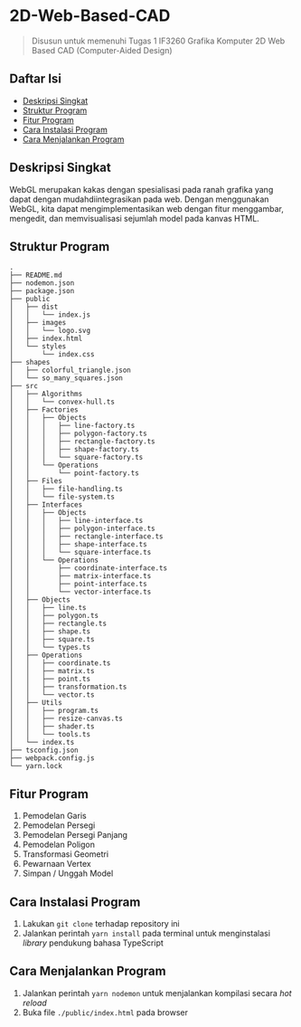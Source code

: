 # 2D-Web-Based-CAD

> Disusun untuk memenuhi Tugas 1 IF3260 Grafika Komputer 2D Web Based CAD (Computer-Aided Design)

## Daftar Isi

- [Deskripsi Singkat](#deskripsi-singkat)
- [Struktur Program](#struktur-program)
- [Fitur Program](#fitur-program)
- [Cara Instalasi Program](#cara-instalasi-program)
- [Cara Menjalankan Program](#cara-menjalankan-program)

## Deskripsi Singkat

WebGL merupakan kakas dengan spesialisasi pada ranah grafika yang dapat dengan mudahdiintegrasikan pada web. Dengan menggunakan WebGL, kita dapat mengimplementasikan web dengan fitur menggambar, mengedit, dan memvisualisasi sejumlah model pada kanvas HTML.

## Struktur Program

```
.
├── README.md
├── nodemon.json
├── package.json
├── public
│   ├── dist
│   │   └── index.js
│   ├── images
│   │   └── logo.svg
│   ├── index.html
│   └── styles
│       └── index.css
├── shapes
│   ├── colorful_triangle.json
│   └── so_many_squares.json
├── src
│   ├── Algorithms
│   │   └── convex-hull.ts
│   ├── Factories
│   │   ├── Objects
│   │   │   ├── line-factory.ts
│   │   │   ├── polygon-factory.ts
│   │   │   ├── rectangle-factory.ts
│   │   │   ├── shape-factory.ts
│   │   │   └── square-factory.ts
│   │   └── Operations
│   │       └── point-factory.ts
│   ├── Files
│   │   ├── file-handling.ts
│   │   └── file-system.ts
│   ├── Interfaces
│   │   ├── Objects
│   │   │   ├── line-interface.ts
│   │   │   ├── polygon-interface.ts
│   │   │   ├── rectangle-interface.ts
│   │   │   ├── shape-interface.ts
│   │   │   └── square-interface.ts
│   │   └── Operations
│   │       ├── coordinate-interface.ts
│   │       ├── matrix-interface.ts
│   │       ├── point-interface.ts
│   │       └── vector-interface.ts
│   ├── Objects
│   │   ├── line.ts
│   │   ├── polygon.ts
│   │   ├── rectangle.ts
│   │   ├── shape.ts
│   │   ├── square.ts
│   │   └── types.ts
│   ├── Operations
│   │   ├── coordinate.ts
│   │   ├── matrix.ts
│   │   ├── point.ts
│   │   ├── transformation.ts
│   │   └── vector.ts
│   ├── Utils
│   │   ├── program.ts
│   │   ├── resize-canvas.ts
│   │   ├── shader.ts
│   │   └── tools.ts
│   └── index.ts
├── tsconfig.json
├── webpack.config.js
└── yarn.lock
```

## Fitur Program

1. Pemodelan Garis
2. Pemodelan Persegi
3. Pemodelan Persegi Panjang
4. Pemodelan Poligon
5. Transformasi Geometri
6. Pewarnaan Vertex
7. Simpan / Unggah Model

## Cara Instalasi Program

1. Lakukan `git clone` terhadap repository ini
2. Jalankan perintah `yarn install` pada terminal untuk menginstalasi _library_ pendukung bahasa TypeScript

## Cara Menjalankan Program

1. Jalankan perintah `yarn nodemon` untuk menjalankan kompilasi secara _hot reload_
2. Buka file `./public/index.html` pada browser
